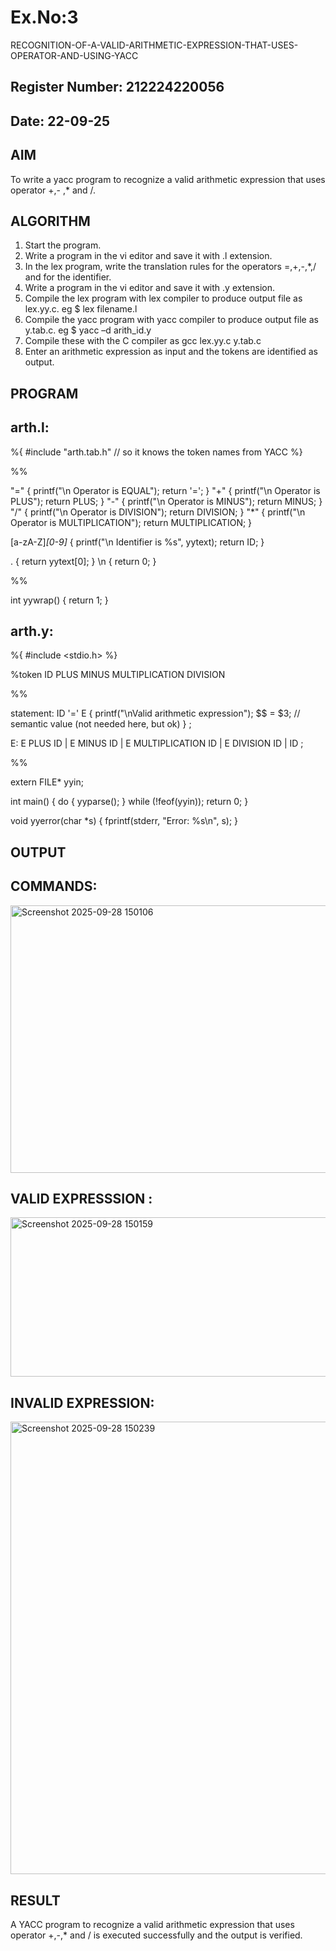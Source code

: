 # Ex.No:3
   RECOGNITION-OF-A-VALID-ARITHMETIC-EXPRESSION-THAT-USES-OPERATOR-AND-USING-YACC
## Register Number: 212224220056
## Date: 22-09-25
## AIM
To write a yacc program to recognize a valid arithmetic expression that uses operator +,- ,* and /.
## ALGORITHM
1.	Start the program.
2.	Write a program in the vi editor and save it with .l extension.
3.	In the lex program, write the translation rules for the operators =,+,-,*,/ and for the identifier.
4.	Write a program in the vi editor and save it with .y extension.
5.	Compile the lex program with lex compiler to produce output file as lex.yy.c. eg $ lex filename.l
6.	Compile the yacc program with yacc compiler to produce output file as y.tab.c. eg $ yacc –d arith_id.y
7.	Compile these with the C compiler as gcc lex.yy.c y.tab.c
8.	Enter an arithmetic expression as input and the tokens are identified as output.
## PROGRAM 
## arth.l:
%{
#include "arth.tab.h"   // so it knows the token names from YACC
%}

%%

"="          { printf("\n Operator is EQUAL"); return '='; }
"+"          { printf("\n Operator is PLUS"); return PLUS; }
"-"          { printf("\n Operator is MINUS"); return MINUS; }
"/"          { printf("\n Operator is DIVISION"); return DIVISION; }
"*"          { printf("\n Operator is MULTIPLICATION"); return MULTIPLICATION; }

[a-zA-Z]*[0-9]* { printf("\n Identifier is %s", yytext); return ID; }

.            { return yytext[0]; }
\n           { return 0; }

%%

int yywrap() { return 1; }
## arth.y:
%{
#include <stdio.h>
%}

%token ID PLUS MINUS MULTIPLICATION DIVISION

%%

statement:
    ID '=' E {
        printf("\nValid arithmetic expression");
        $$ = $3;   // semantic value (not needed here, but ok)
    }
;

E:
    E PLUS ID
  | E MINUS ID
  | E MULTIPLICATION ID
  | E DIVISION ID
  | ID
;

%%

extern FILE* yyin;

int main() {
    do {
        yyparse();
    } while (!feof(yyin));
    return 0;
}

void yyerror(char *s) {
    fprintf(stderr, "Error: %s\n", s);
}
## OUTPUT
## COMMANDS:
<img width="1037" height="428" alt="Screenshot 2025-09-28 150106" src="https://github.com/user-attachments/assets/2eb80ae6-c2a4-43a5-8379-64abf6fc5d6b" />

## VALID EXPRESSSION :

<img width="773" height="255" alt="Screenshot 2025-09-28 150159" src="https://github.com/user-attachments/assets/183f1e83-9569-44c3-a9be-e0f8d33b1ef6" />

## INVALID EXPRESSION:
<img width="848" height="724" alt="Screenshot 2025-09-28 150239" src="https://github.com/user-attachments/assets/b1b67a2f-1d29-4ada-abb3-078f78d40fca" />





## RESULT
A YACC program to recognize a valid arithmetic expression that uses operator +,-,* and / is executed successfully and the output is verified.
